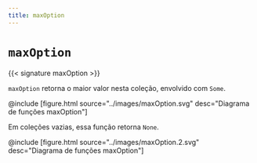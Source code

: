 ```yaml
---
title: maxOption
---
```


# `maxOption`

{{< signature maxOption >}}

`maxOption` retorna o maior valor nesta coleção, envolvido com `Some`.

@include [figure.html source="../images/maxOption.svg" desc="Diagrama de funções maxOption"]

Em coleções vazias, essa função retorna `None`.

@include [figure.html source="../images/maxOption.2.svg" desc="Diagrama de funções maxOption"]
